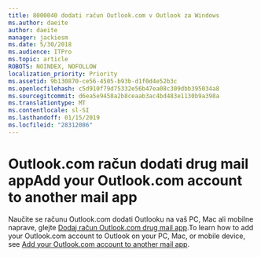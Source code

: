 ```yaml
---
title: 8000040 dodati račun Outlook.com v Outlook za Windows
ms.author: daeite
author: daeite
manager: jackiesm
ms.date: 5/30/2018
ms.audience: ITPro
ms.topic: article
ROBOTS: NOINDEX, NOFOLLOW
localization_priority: Priority
ms.assetid: 9b130870-ce56-4505-b93b-d1f0d4e52b3c
ms.openlocfilehash: c5d910f79d75332e56b47ea08c309dbb395034a8
ms.sourcegitcommit: d6ea5e9458a2b8ceaab3ac4bd483e1130b9a398a
ms.translationtype: MT
ms.contentlocale: sl-SI
ms.lasthandoff: 01/15/2019
ms.locfileid: "28312086"
---
```

# <a name="add-your-outlookcom-account-to-another-mail-app"></a><span data-ttu-id="b09a7-102">Outlook.com račun dodati drug mail app</span><span class="sxs-lookup"><span data-stu-id="b09a7-102">Add your Outlook.com account to another mail app</span></span>

<span data-ttu-id="b09a7-103">Naučite se računu Outlook.com dodati Outlooku na vaš PC, Mac ali mobilne naprave, glejte [Dodaj račun Outlook.com drug mail app](https://go.microsoft.com/fwlink/p/?linkid=2001206&amp;clcid=0x409).</span><span class="sxs-lookup"><span data-stu-id="b09a7-103">To learn how to add your Outlook.com account to Outlook on your PC, Mac, or mobile device, see [Add your Outlook.com account to another mail app](https://go.microsoft.com/fwlink/p/?linkid=2001206&amp;clcid=0x409).</span></span>
  

